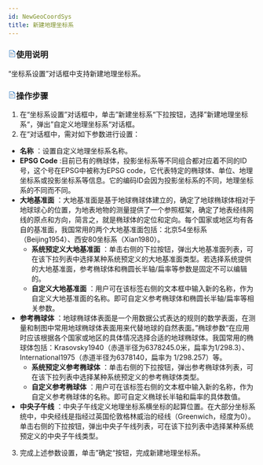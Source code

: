 ```yaml
---
id: NewGeoCoordSys
title: 新建地理坐标系
---
```

### ![](../../img/read.gif)使用说明

“坐标系设置”对话框中支持新建地理坐标系。

### ![](../../img/read.gif)操作步骤

  1. 在“坐标系设置”对话框中，单击”新建坐标系“下拉按钮，选择”新建地理坐标系“，弹出”自定义地理坐标系“对话框。
2. 在“对话框中，需对如下参数进行设置：
  * **名称** ：设置自定义地理坐标系名称。
  * **EPSG Code** :目前已有的椭球体，投影坐标系等不同组合都对应着不同的ID号，这个号在EPSG中被称为EPSG code，它代表特定的椭球体、单位、地理坐标系或投影坐标系等信息。它的编码ID会因为投影坐标系的不同，地理坐标系的不同而不同。
  * **大地基准面** ：大地基准面是基于地球椭球体建立的，确定了地球椭球体相对于地球球心的位置，为地表地物的测量提供了一个参照框架，确定了地表经纬网线的原点和方向，简言之，就是椭球体的定位和定向。每个国家或地区均有各自的基准面，我国常用的两个大地基准面包括：北京54坐标系（Beijing1954）、西安80坐标系（Xian1980）。
    * **系统预定义大地基准面** ：单击右侧的下拉按钮，弹出大地基准面列表，可在该下拉列表中选择某种系统预定义的大地基准面类型。若选择系统提供的大地基准面，参考椭球体和椭圆长半轴/扁率等参数是固定不可以编辑的。
    * **自定义大地基准面** ：用户可在该标签右侧的文本框中输入新的名称，作为自定义大地基准面的名称。即可自定义参考椭球体和椭圆长半轴/扁率等相关参数。
  * **参考椭球体** ：地球椭球体表面是一个用数据公式表达的规则的数学表面，在测量和制图中常用地球椭球体表面用来代替地球的自然表面。”椭球参数“在应用时应该根据各个国家或地区的具体情况选择合适的地球椭球体。我国常用的椭球体包括：Krasovsky1940（赤道半径为6378245.0米，扁率为1/298.3）、International1975（赤道半径为6378140，扁率为 1/298.257）等。
    * **系统预定义参考椭球体** ：单击右侧的下拉按钮，弹出参考椭球体列表，可在该下拉列表中选择某种系统预定义的参考椭球体类型。
    * **自定义参考椭球体** ：用户可在该标签右侧的文本框中输入新的名称，作为自定义参考椭球体的名称。即可自定义椭球长半轴和扁率的具体数值。
  * **中央子午线** ：中央子午线定义地理坐标系横坐标的起算位置。在大部分坐标系统中，中央经线是指经过英国伦敦格林威治的经线（Greenwich，经度为0）。单击右侧的下拉按钮，弹出中央子午线列表，可在该下拉列表中选择某种系统预定义的中央子午线类型。
3. 完成上述参数设置，单击”确定“按钮，完成新建地理坐标系。
